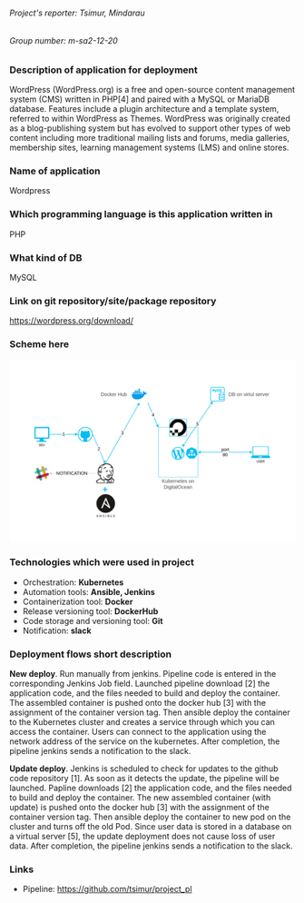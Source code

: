 ###### Project's reporter: Tsimur, Mindarau

###### Group number: m-sa2-12-20

### Description of application for deployment
WordPress (WordPress.org) is a free and open-source content management system (CMS) written in PHP[4] and paired with a MySQL or MariaDB database. Features include a plugin architecture and a template system, referred to within WordPress as Themes. WordPress was originally created as a blog-publishing system but has evolved to support other types of web content including more traditional mailing lists and forums, media galleries, membership sites, learning management systems (LMS) and online stores.

### Name of application
Wordpress

### Which programming language is this application written in
PHP
### What kind of DB
MySQL

### Link on git repository/site/package repository
https://wordpress.org/download/

### Scheme here

![GitHub Logo](img/sсh.png)

### Technologies which were used in project

* Orchestration: **Kubernetes**
* Automation tools: **Ansible, Jenkins**
* Containerization tool: **Docker**
* Release versioning tool: **DockerHub**
* Code storage and versioning tool: **Git**
* Notification: **slack**

### Deployment flows short description
**New deploy**. Run manually from jenkins. Pipeline code is entered in the corresponding Jenkins Job field. Launched pipeline download [2] the application code, and the files needed to build and deploy the container. The assembled container is pushed onto the docker hub [3] with the assignment of the container version tag. Then ansible deploy the container to the Kubernetes cluster and creates a service through which you can access the container. Users can connect to the application using the network address of the service on the kubernetes. After completion, the pipeline jenkins sends a notification to the slack.

**Update deploy**. Jenkins is scheduled to check for updates to the github code repository [1]. As soon as it detects the update, the pipeline will be launched. Papline downloads [2] the application code, and the files needed to build and deploy the container. The new assembled container (with update) is pushed onto the docker hub [3] with the assignment of the container version tag. Then ansible deploy the container to new pod on the cluster and turns off the old Pod. Since user data is stored in a database on a virtual server [5], the update deployment does not cause loss of user data. After completion, the pipeline jenkins sends a notification to the slack.

### Links
* Pipeline: https://github.com/tsimur/project_pl
